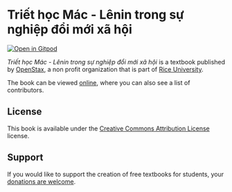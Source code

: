 # Triết học Mác - Lênin trong sự nghiệp đổi mới xã hội

[![Open in Gitpod](https://gitpod.io/button/open-in-gitpod.svg)](https://gitpod.io/from-referrer/)

_Triết học Mác - Lênin trong sự nghiệp đổi mới xã hội_ is a textbook published by [OpenStax](https://openstax.org/), a non profit organization that is part of [Rice University](https://www.rice.edu/).

The book can be viewed [online](https://github.com/cnx-user-books/cnxbook-triet-hoc-mac-lenin-trong-su-nghiep-doi-moi-xa-hoi/releases/latest), where you can also see a list of contributors.

## License
This book is available under the [Creative Commons Attribution License](./LICENSE) license.

## Support
If you would like to support the creation of free textbooks for students, your [donations are welcome](https://riceconnect.rice.edu/donation/support-openstax-banner).
